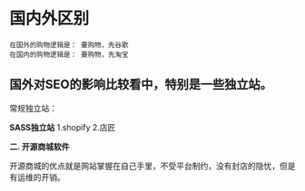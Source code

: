 
# 国内外区别
	在国外的购物逻辑是： 要购物，先谷歌
	在国内的购物逻辑是： 要购物，先淘宝
	
## 国外对SEO的影响比较看中，特别是一些独立站。

常规独立站：

**SASS独立站**
1.shopify
2.店匠

**二. 开源商城软件**

开源商城的优点就是网站掌握在自己手里，不受平台制约，没有封店的隐忧，但是有运维的开销。
